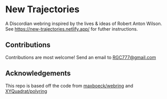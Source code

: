 # New Trajectories

A Discordian webring inspired by the lives & ideas of Robert Anton Wilson.
See https://new-trajectories.netlify.app/ for futher instructions.

## Contributions

Contributions are most welcome! Send an email to RGC777@gmail.com

## Acknowledgements

This repo is based off the code from [maxboeck/webring](https://github.com/maxboeck/webring/)
and [XYQuadrat/polyring](https://github.com/XYQuadrat/polyring)
